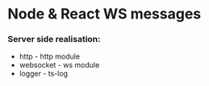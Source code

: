 # Node & React WS messages

### Server side realisation:

- http - http module
- websocket - ws module
- logger - ts-log
